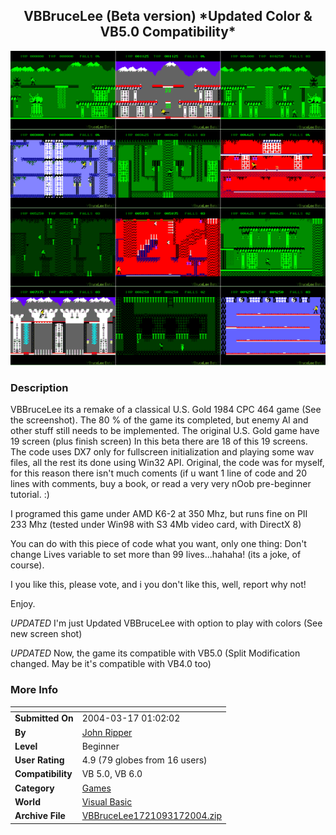 ﻿<div align="center">

## VBBruceLee \(Beta version\) \*Updated Color & VB5\.0 Compatibility\*

<img src="PIC20043161938311314.gif">
</div>

### Description

VBBruceLee its a remake of a classical U.S. Gold 1984 CPC 464 game (See the screenshot). The 80 % of the game its completed, but enemy AI and other stuff still needs to be implemented. The original U.S. Gold game have 19 screen (plus finish screen) In this beta there are 18 of this 19 screens. The code uses DX7 only for fullscreen initialization and playing some wav files, all the rest its done using Win32 API. Original, the code was for myself, for this reason there isn't much coments (if u want 1 line of code and 20 lines with comments, buy a book, or read a very very nOob pre-beginner tutorial. :)

I programed this game under AMD K6-2 at 350 Mhz, but runs fine on PII 233 Mhz (tested under Win98 with S3 4Mb video card, with DirectX 8)

You can do with this piece of code what you want, only one thing: Don't change Lives variable to set more than 99 lives...hahaha! (its a joke, of course).

I you like this, please vote, and i you don't like this, well, report why not!

Enjoy.

*UPDATED* I'm just Updated VBBruceLee with option to play with colors (See new screen shot)

*UPDATED* Now, the game its compatible with VB5.0 (Split Modification changed. May be it's compatible with VB4.0 too)
 
### More Info
 


<span>             |<span>
---                |---
**Submitted On**   |2004-03-17 01:02:02
**By**             |[John Ripper](https://github.com/Planet-Source-Code/PSCIndex/blob/master/ByAuthor/john-ripper.md)
**Level**          |Beginner
**User Rating**    |4.9 (79 globes from 16 users)
**Compatibility**  |VB 5\.0, VB 6\.0
**Category**       |[Games](https://github.com/Planet-Source-Code/PSCIndex/blob/master/ByCategory/games__1-38.md)
**World**          |[Visual Basic](https://github.com/Planet-Source-Code/PSCIndex/blob/master/ByWorld/visual-basic.md)
**Archive File**   |[VBBruceLee1721093172004\.zip](https://github.com/Planet-Source-Code/john-ripper-vbbrucelee-beta-version-updated-color-vb5-0-compatibility__1-52401/archive/master.zip)








